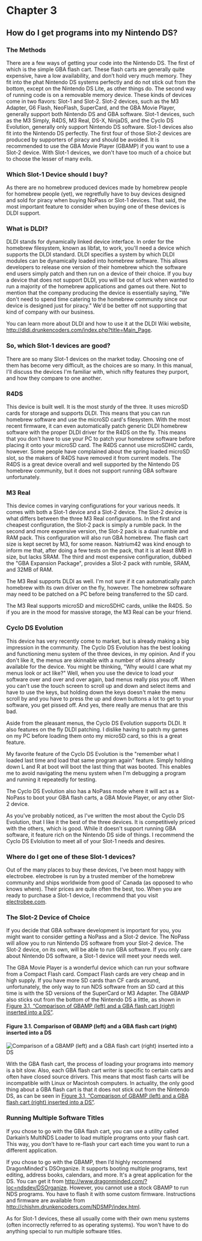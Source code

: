 # Chapter 3
## How do I get programs into my Nintendo DS?

### The Methods

There are a few ways of getting your code into the Nintendo DS. The first of
which is the simple GBA flash cart. These flash carts are generally quite
expensive, have a low availability, and don’t hold very much memory. They fit
into the phat Nintendo DS systems perfectly and do not stick out from the
bottom, except on the Nintendo DS Lite, as other things do. The second way of
running code is on a removable memory device. These kinds of devices come in
two flavors: Slot-1 and Slot-2. Slot-2 devices, such as the M3 Adapter, G6
Flash, NeoFlash, SuperCard, and the GBA Movie Player, generally support both
Nintendo DS and GBA software. Slot-1 devices, such as the M3 Simply, R4DS, M3
Real, DS-X, NinjaDS, and the Cyclo DS Evolution, generally only support
Nintendo DS software. Slot-1 devices also fit into the Nintendo DS perfectly.
The first four of those Slot-2 devices are produced by supporters of piracy and
should be avoided. It is recommended to use the GBA Movie Player (GBAMP) if you
want to use a Slot-2 device. With Slot-1 devices, we don't have too much of a
choice but to choose the lesser of many evils.

### Which Slot-1 Device should I buy?

As there are no homebrew produced devices made by homebrew people for homebrew
people (yet), we regretfully have to buy devices designed and sold for piracy
when buying NoPass or Slot-1 devices. That said, the most important feature to
consider when buying one of these devices is DLDI support.

### What is DLDI?

DLDI stands for dynamically linked device interface. In order for the homebrew
filesystem, known as libfat, to work, you'll need a device which supports the
DLDI standard. DLDI specifies a system by which DLDI modules can be dynamically
loaded into homebrew software. This allows developers to release one version of
their homebrew which the software end users simply patch and then run on a
device of their choice. If you buy a device that does not support DLDI, you
will be out of luck when wanted to run a majority of the homebrew applications
and games out there. Not to mention that the company producing the device is
essentially saying, "We don't need to spend time catering to the homebrew
community since our device is designed just for piracy." We'd be better off not
supporting that kind of company with our business.

You can learn more about DLDI and how to use it at the DLDI Wiki website,
<http://dldi.drunkencoders.com/index.php?title=Main_Page>.

### So, which Slot-1 devices are good?

There are so many Slot-1 devices on the market today. Choosing one of them has
become very difficult, as the choices are so many. In this manual, I'll discuss
the devices I'm familiar with, which nifty features they purport, and how they
compare to one another.

### R4DS

This device is built well. It is the most sturdy of the three. It uses microSD
cards for storage and supports DLDI. This means that you can run homebrew
software and use the microSD card's filesystem. With the most recent firmware,
it can even automatically patch generic DLDI homebrew software with the proper
DLDI driver for the R4DS on the fly. This means that you don't have to use your
PC to patch your homebrew software before placing it onto your microSD card.
The R4DS cannot use microSDHC cards, however. Some people have complained about
the spring loaded microSD slot, so the makers of R4DS have removed it from
current models. The R4DS is a great device overall and well supported by the
Nintendo DS homebrew community, but it does not support running GBA software
unfortunately.

### M3 Real

This device comes in varying configurations for your various needs. It comes
with both a Slot-1 device and a Slot-2 device. The Slot-2 device is what
differs between the three M3 Real configurations. In the first and cheapest
configuration, the Slot-2 pack is simply a rumble pack. In the second and more
expensive version, the Slot-2 pack is a dual rumble and RAM pack. This
configuration will also run GBA homebrew. The flash cart size is kept secret by
M3, for some reason. Natrium42 was kind enough to inform me that, after doing a
few tests on the pack, that it is at least 8MB in size, but lacks SRAM. The
third and most expensive configuration, dubbed the "GBA Expansion Package",
provides a Slot-2 pack with rumble, SRAM, and 32MB of RAM. <!-- XXX verify this
information with Natrium42 -->

The M3 Real supports DLDI as well. I'm not sure if it can automatically patch
homebrew with its own driver on the fly, however. The homebrew software may
need to be patched on a PC before being transferred to the SD card.

The M3 Real supports microSD and microSDHC cards, unlike the R4DS. So if you
are in the mood for massive storage, the M3 Real can be your friend.

### Cyclo DS Evolution

This device has very recently come to market, but is already making a big
impression in the community. The Cyclo DS Evolution has the best looking and
functioning menu system of the three devices, in my opinion. And if you don't
like it, the menus are skinnable with a number of skins already available for
the device. You might be thinking, "Why would I care what my menus look or act
like?" Well, when you use the device to load your software over and over and
over again, bad menus really piss you off. When you can't use the touch screen
to scroll up and down and select items and have to use the keys, but holding
down the keys doesn't make the menu scroll by and you have to press the up and
down buttons a lot to get to your software, you get pissed off. And yes, there
really are menus that are this bad.

Aside from the pleasant menus, the Cyclo DS Evolution supports DLDI. It also
features on the fly DLDI patching. I dislike having to patch my games on my PC
before loading them onto my microSD card, so this is a great feature.

My favorite feature of the Cyclo DS Evolution is the "remember what I loaded
last time and load that same program again" feature. Simply holding down L and
R at boot will boot the last thing that was booted. This enables me to avoid
navigating the menu system when I'm debugging a program and running it
repeatedly for testing.

The Cyclo DS Evolution also has a NoPass mode where it will act as a NoPass to
boot your GBA flash carts, a GBA Movie Player, or any other Slot-2 device.

As you've probably noticed, as I've written the most about the Cyclo DS
Evolution, that I like it the best of the three devices. It is competitively
priced with the others, which is good. While it doesn't support running GBA
software, it feature rich on the Nintendo DS side of things. I recommend the
Cyclo DS Evlolution to meet all of your Slot-1 needs and desires.

### Where do I get one of these Slot-1 devices?</title>

Out of the many places to buy these devices, I've been most happy with
electrobee. electrobee is run by a trusted member of the homebrew community and
ships worldwide from good ol' Canada (as opposed to who knows where). Their
prices are quite often the best, too. When you are ready to purchase a Slot-1
device, I recommend that you visit
[electrobee.com](http://electrobee.com/index.php?ref=16).

### The Slot-2 Device of Choice

If you decide that GBA software development is important for you, you might
want to consider getting a NoPass and a Slot-2 device. The NoPass will allow
you to run Nintendo DS software from your Slot-2 device. The Slot-2 device, on
its own, will be able to run GBA software. If you only care about Nintendo DS
software, a Slot-1 device will meet your needs well.

The GBA Movie Player is a wonderful device which can run your software from a
Compact Flash card. Compact Flash cards are very cheap and in high supply. If
you have more SD cards than CF cards around, unfortunately, the only way to run
NDS software from an SD card at this time is with the SD versions of the
SuperCard or M3 Adapter. The GBAMP also sticks out from the bottom of the
Nintendo DS a little, as shown in [Figure 3.1, “Comparison of GBAMP (left) and
a GBA flash cart (right) inserted into a DS”](#gbamp_vs_gba_flash_cart).


<a name="gbamp_vs_gba_flash_cart"></a>

#### Figure 3.1. Comparison of GBAMP (left) and a GBA flash cart (right) inserted into a DS

![Comparison of a GBAMP (left) and a GBA flash cart (right) inserted into a
DS](./images/comparison_insertion.png)

With the GBA flash cart, the process of loading your programs into memory is a
bit slow. Also, each GBA flash cart writer is specific to certain carts and
often have closed source drivers. This means that most flash carts will be
incompatible with Linux or Macintosh computers. In actuality, the only good
thing about a GBA flash cart is that it does not stick out from the Nintendo
DS, as can be seen in [Figure 3.1, “Comparison of GBAMP (left) and a GBA flash
cart (right) inserted into a DS”](#gbamp_vs_gba_flash_cart).


### Running Multiple Software Titles

If you chose to go with the GBA flash cart, you can use a utility called
Darkain’s MultiNDS Loader to load multiple programs onto your flash cart. This
way, you don’t have to re-flash your cart each time you want to run a different
application.

If you chose to go with the GBAMP, then I’d highly recommend DragonMinded's
DSOrganize. It supports booting multiple programs, text editing, address books,
calendars, and more. It's a great application for the DS. You can get it from
<http://www.dragonminded.com/?loc=ndsdev/DSOrganize>. However, you cannot use a
stock GBAMP to run NDS programs. You have to flash it with some custom
firmware. Instructions and firmware are available from
<http://chishm.drunkencoders.com/NDSMP/index.html>.

As for Slot-1 devices, these all usually come with their own menu systems
(often incorrectly referred to as operating systems). You won't have to do
anything special to run multiple software titles.
